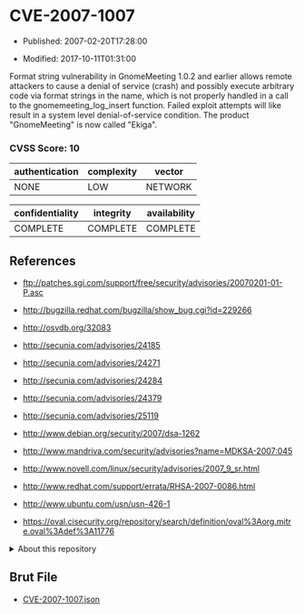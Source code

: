 # CVE-2007-1007

- Published: 2007-02-20T17:28:00

- Modified: 2017-10-11T01:31:00

Format string vulnerability in GnomeMeeting 1.0.2 and earlier allows remote attackers to cause a denial of service (crash) and possibly execute arbitrary code via format strings in the name, which is not properly handled in a call to the gnomemeeting_log_insert function. Failed exploit attempts will like result in a system level denial-of-service condition. The product "GnomeMeeting" is now called "Ekiga".

### CVSS Score: **10**

| authentication | complexity | vector |
| --- | --- | --- |
| NONE | LOW | NETWORK |

| confidentiality | integrity | availability |
| --- | --- | --- |
| COMPLETE | COMPLETE | COMPLETE |

## References

* ftp://patches.sgi.com/support/free/security/advisories/20070201-01-P.asc

* http://bugzilla.redhat.com/bugzilla/show_bug.cgi?id=229266

* http://osvdb.org/32083

* http://secunia.com/advisories/24185

* http://secunia.com/advisories/24271

* http://secunia.com/advisories/24284

* http://secunia.com/advisories/24379

* http://secunia.com/advisories/25119

* http://www.debian.org/security/2007/dsa-1262

* http://www.mandriva.com/security/advisories?name=MDKSA-2007:045

* http://www.novell.com/linux/security/advisories/2007_9_sr.html

* http://www.redhat.com/support/errata/RHSA-2007-0086.html

* http://www.ubuntu.com/usn/usn-426-1

* https://oval.cisecurity.org/repository/search/definition/oval%3Aorg.mitre.oval%3Adef%3A11776

<details>
<summary>About this repository</summary> 

  This repository is part of the project [Live Hack CVE](https://github.com/Live-Hack-CVE). Main website can be found [www.live-hack.org](https://www.live-hack.org) 
  
  Made by [Sn0wAlice](https://github.com/Sn0wAlice) for the people that care about security and need to have a feed of the latest CVEs. Hope you enjoy it, don't forget to star the repo and follow me on [Twitter](https://twitter.com/Sn0wAlice) and [Github](https://github.com/Sn0wAlice). And that is my [personnal website](https://www.alice-snow.me/)

  - [Home Page](https://github.com/Live-Hack-CVE)
  - [Framework](https://github.com/Live-Hack-CVE/cve-framework)
  - [CVE database](https://github.com/Live-Hack-CVE/full_database)
  - [Changelog](https://github.com/Live-Hack-CVE/Changelog)
</details>

## Brut File

* [CVE-2007-1007.json](https://raw.githubusercontent.com/Live-Hack-CVE/full_database/main/cves/2007/CVE-2007-1007.json)

